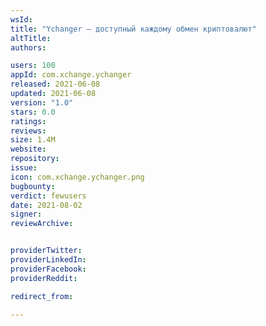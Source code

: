 ```yaml
---
wsId: 
title: "Ychanger – доступный каждому обмен криптовалют"
altTitle: 
authors:

users: 100
appId: com.xchange.ychanger
released: 2021-06-08
updated: 2021-06-08
version: "1.0"
stars: 0.0
ratings: 
reviews: 
size: 1.4M
website: 
repository: 
issue: 
icon: com.xchange.ychanger.png
bugbounty: 
verdict: fewusers
date: 2021-08-02
signer: 
reviewArchive:


providerTwitter: 
providerLinkedIn: 
providerFacebook: 
providerReddit: 

redirect_from:

---
```



